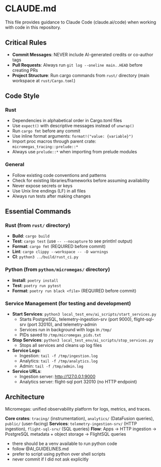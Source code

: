 # CLAUDE.md

This file provides guidance to Claude Code (claude.ai/code) when working with code in this repository.

## Critical Rules
- **Commit Messages**: NEVER include AI-generated credits or co-author tags
- **Pull Requests**: Always run `git log --oneline main..HEAD` before creating PRs
- **Project Structure**: Run cargo commands from `rust/` directory (main workspace at `rust/Cargo.toml`)

## Code Style

### Rust
- Dependencies in alphabetical order in Cargo.toml files
- Use `expect()` with descriptive messages instead of `unwrap()`
- Run `cargo fmt` before any commit
- Use inline format arguments: `format!("value: {variable}")`
- Import proc macros through parent crate: `micromegas_tracing::prelude::*`
- Always use `prelude::*` when importing from prelude modules

### General
- Follow existing code conventions and patterns
- Check for existing libraries/frameworks before assuming availability
- Never expose secrets or keys
- Use Unix line endings (LF) in all files
- Always run tests after making changes

## Essential Commands

### Rust (from `rust/` directory)
- **Build**: `cargo build`
- **Test**: `cargo test` (use `-- --nocapture` to see println! output)
- **Format**: `cargo fmt` (REQUIRED before commit)
- **Lint**: `cargo clippy --workspace -- -D warnings`
- **CI**: `python3 ../build/rust_ci.py`

### Python (from `python/micromegas/` directory)
- **Install**: `poetry install`
- **Test**: `poetry run pytest`
- **Format**: `poetry run black <file>` (REQUIRED before commit)

### Service Management (for testing and development)
- **Start Services**: `python3 local_test_env/ai_scripts/start_services.py`
  - Starts PostgreSQL, telemetry-ingestion-srv (port 9000), flight-sql-srv (port 32010), and telemetry-admin
  - Services run in background with logs in `/tmp/`
  - PIDs saved to `/tmp/micromegas_pids.txt`
- **Stop Services**: `python3 local_test_env/ai_scripts/stop_services.py`
  - Stops all services and cleans up log files
- **Service Logs**: 
  - Ingestion: `tail -f /tmp/ingestion.log`
  - Analytics: `tail -f /tmp/analytics.log` 
  - Admin: `tail -f /tmp/admin.log`
- **Service URLs**:
  - Ingestion server: http://127.0.0.1:9000
  - Analytics server: flight-sql port 32010 (no HTTP endpoint)

## Architecture

Micromegas: unified observability platform for logs, metrics, and traces.

**Core crates**: `tracing/` (instrumentation), `analytics/` (DataFusion queries), `public/` (user-facing)
**Services**: `telemetry-ingestion-srv/` (HTTP ingestion), `flight-sql-srv/` (SQL queries)
**Flow**: Apps → HTTP ingestion → PostgreSQL metadata + object storage → FlightSQL queries
- there should be a venv available to run python code
- follow @AI_GUIDELINES.md
- prefer to script using python over shell scripts
- never commit if I did not ask explicitly